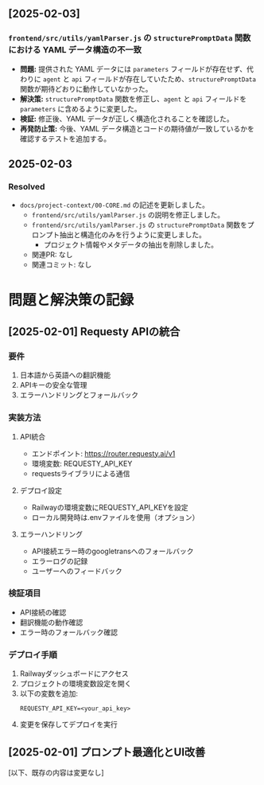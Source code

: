 ## [2025-02-03]
### `frontend/src/utils/yamlParser.js` の `structurePromptData` 関数における YAML データ構造の不一致
- **問題:** 提供された YAML データには `parameters` フィールドが存在せず、代わりに `agent` と `api` フィールドが存在していたため、`structurePromptData` 関数が期待どおりに動作していなかった。
- **解決策:** `structurePromptData` 関数を修正し、`agent` と `api` フィールドを `parameters` に含めるように変更した。
- **検証:** 修正後、YAML データが正しく構造化されることを確認した。
- **再発防止策:** 今後、YAML データ構造とコードの期待値が一致しているかを確認するテストを追加する。
## 2025-02-03
### Resolved
- `docs/project-context/00-CORE.md` の記述を更新しました。
  - `frontend/src/utils/yamlParser.js` の説明を修正しました。
  - `frontend/src/utils/yamlParser.js` の `structurePromptData` 関数をプロンプト抽出と構造化のみを行うように変更しました。
    - プロジェクト情報やメタデータの抽出を削除しました。
  - 関連PR: なし
  - 関連コミット: なし
# 問題と解決策の記録

## [2025-02-01] Requesty APIの統合

### 要件
1. 日本語から英語への翻訳機能
2. APIキーの安全な管理
3. エラーハンドリングとフォールバック

### 実装方法
1. API統合
   - エンドポイント: https://router.requesty.ai/v1
   - 環境変数: REQUESTY_API_KEY
   - requestsライブラリによる通信

2. デプロイ設定
   - Railwayの環境変数にREQUESTY_API_KEYを設定
   - ローカル開発時は.envファイルを使用（オプション）

3. エラーハンドリング
   - API接続エラー時のgoogletransへのフォールバック
   - エラーログの記録
   - ユーザーへのフィードバック

### 検証項目
- API接続の確認
- 翻訳機能の動作確認
- エラー時のフォールバック確認

### デプロイ手順
1. Railwayダッシュボードにアクセス
2. プロジェクトの環境変数設定を開く
3. 以下の変数を追加:
   ```
   REQUESTY_API_KEY=<your_api_key>
   ```
4. 変更を保存してデプロイを実行

## [2025-02-01] プロンプト最適化とUI改善

[以下、既存の内容は変更なし]